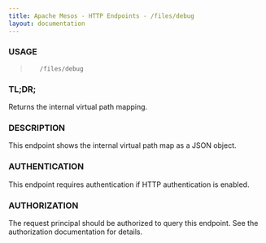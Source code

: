 ```yaml
---
title: Apache Mesos - HTTP Endpoints - /files/debug
layout: documentation
---
```

<!--- This is an automatically generated file. DO NOT EDIT! --->

### USAGE ###
>        /files/debug

### TL;DR; ###
Returns the internal virtual path mapping.

### DESCRIPTION ###
This endpoint shows the internal virtual path map as a
JSON object.


### AUTHENTICATION ###
This endpoint requires authentication if HTTP authentication is
enabled.

### AUTHORIZATION ###
The request principal should be authorized to query this endpoint.
See the authorization documentation for details.